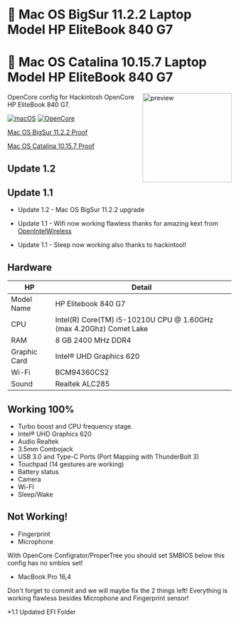 
#  Mac OS BigSur 11.2.2 Laptop Model HP EliteBook 840 G7
#  Mac OS Catalina 10.15.7 Laptop Model HP EliteBook 840 G7
<img align="right" src="https://i.loli.net/2021/02/17/KqIEFsp6SjneLTY.png" width="200px" alt="preview">

OpenCore config for Hackintosh OpenCore HP EliteBook 840 G7.

[![macOS](https://img.shields.io/badge/macos-catalina-brightgreen.svg)](https://support.apple.com/en-us/HT211683)
[![OpenCore](https://img.shields.io/badge/OpenCore-0.6.6-9cf)](https://github.com/acidanthera/OpenCorePkg)

[Mac OS BigSur 11.2.2 Proof](https://i.ibb.co/fHnRvQd/43-C318-D7-F6-C1-4505-98-F3-BE59228-B5-A48.png)

[Mac OS Catalina 10.15.7 Proof](https://i.imgur.com/hLVxbfj.png)

</details>

## Update 1.2

## Update 1.1 

- Update 1.2 - Mac OS BigSur 11.2.2 upgrade

- Update 1.1 - Wifi now working flawless thanks for amazing kext from [OpenIntelWireless](https://github.com/OpenIntelWireless/itlwm)

- Update 1.1 - Sleep now working also thanks to hackintool! 
<!-- omit in toc -->
## Hardware

| **HP** | Detail                                                  |
| ------------------- | ------------------------------------------- |
| Model Name      | HP Elitebook 840 G7      |
| CPU              | Intel(R) Core(TM) i5-10210U CPU @ 1.60GHz (max 4.20Ghz) Comet Lake             |
| RAM           | 8 GB 2400 MHz DDR4    |
| Graphic Card | Intel® UHD Graphics 620                     |
| Wi-Fi             | BCM94360CS2 |
| Sound       | Realtek ALC285                       |

## Working 100% 

- Turbo boost and CPU frequency stage.
- Intel® UHD Graphics 620
- Audio Realtek
- 3.5mm Combojack
- USB 3.0 and Type-C Ports (Port Mapping with ThunderBolt 3)
- Touchpad (14 gestures are working)
- Battery status
- Camera
- Wi-FI
- Sleep/Wake

## Not Working!
- Fingerprint
- Microphone

With OpenCore Configrator/ProperTree you should set SMBIOS below this config has no smbios set!
  - MacBook Pro 16,4

Don't forget to commit and we will maybe fix the 2 things left! Everything is working flawless besides Microphone and Fingerprint sensor! 



*1.1 Updated EFI Folder
